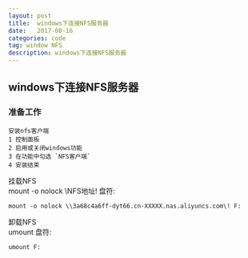 ```yaml
---
layout: post
title:  windows下连接NFS服务器
date:   2017-08-16
categories: code
tag: window NFS
description: windows下连接NFS服务器
---
```

## windows下连接NFS服务器  

### 准备工作  
	安装nfs客户端  
	1 控制面板
	2 启用或关闭windows功能
	3 在功能中勾选 `NFS客户端`
	4 安装结束 

挂载NFS  
mount -o nolock \\NFS地址\! 盘符:  

```
mount -o nolock \\3a68c4a6ff-dyt66.cn-XXXXX.nas.aliyuncs.com\! F:
```

卸载NFS  
umount 盘符:

```
umount F:
```